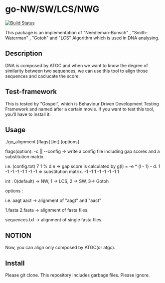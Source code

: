 go-NW/SW/LCS/NWG
===
[![Build Status](https://drone.io/github.com/6br/go_alignment/status.png)](https://drone.io/github.com/6br/go_alignment/latest)

This package is an implementation of "Needleman-Bunsch" , "Smith-Waterman" , "Gotoh" and "LCS" Algorithm which is used in DNA analysing. 

## Description
DNA is composed by ATGC and when we want to know the degree of similarity between two sequences, we can use this tool to align those sequences and caclucate the score.

## Test-framework
This is tested by "Gospel", which is Behaviour Driven Development Testing Framework and named after a certain movie.
If you want to test this tool, you'll have to install it.

## Usage
./go\_alignment [flags] [int] [options]

flags(option): -c || --config -> write a config file including gap scores and a substitution matrix.

i.e. (config.txt)
               7 1 % d e => gap score is calculated by g(l) = -e * (l - 1) - d.
                1 -1 -1 -1
               -1  1 -1 -1 => substitution matrix. 
               -1 -1  1 -1
               -1 -1 -1  1

int : 0(default) -> NW, 1 -> LCS, 2 -> SW, 3-> Gotoh

options :

i.e. aagt aact -> alignment of "aagt" and "aact"

1.fasta 2.fasta -> alignment of fasta files. 

sequences.txt -> alignment of single fasta files.

## NOTION
Now, you can align only composed by ATGC(or atgc).

## Install
Please git clone. This repository includes garbage files. Please ignore.

